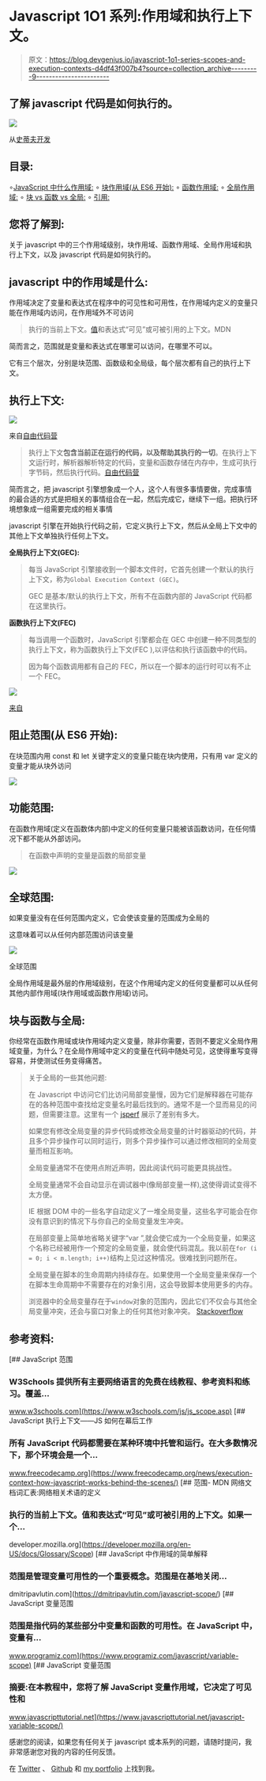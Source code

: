 # Javascript 1O1 系列:作用域和执行上下文。

> 原文：<https://blog.devgenius.io/javascript-1o1-series-scopes-and-execution-contexts-d4df43f007b4?source=collection_archive---------9----------------------->

## 了解 javascript 代码是如何执行的。

![](img/62c13c3c939f2c97e5b62b516568e860.png)

从[史蒂夫开发](https://www.google.com/url?sa=i&url=https%3A%2F%2Fwww.stevethedev.com%2Fblog%2Fprogramming%2Fjavascript-scope-primer&psig=AOvVaw3vmn5n3SwCg4r4OUigty9Y&ust=1650601476133000&source=images&cd=vfe&ved=0CA0QjhxqFwoTCPjo6bTCpPcCFQAAAAAdAAAAABAD)

## 目录:

∘[JavaScript 中什么作用域:](#b5d1)
∘ [块作用域(从 ES6 开始):](#b67e)
∘ [函数作用域:](#51e7)
∘ [全局作用域:](#515e)
∘ [块 vs 函数 vs 全局:](#3ced)
∘ [引用:](#90b7)

## 您将了解到:

关于 javascript 中的三个作用域级别，块作用域、函数作用域、全局作用域和执行上下文，以及 javascript 代码是如何执行的。

## javascript 中的作用域是什么:

作用域决定了变量和表达式在程序中的可见性和可用性，在作用域内定义的变量只能在作用域内访问，在作用域外不可访问

> 执行的当前上下文。[值](https://developer.mozilla.org/en-US/docs/Glossary/Value)和表达式“可见”或可被引用的上下文。MDN

简而言之，范围就是变量和表达式在哪里可以访问，在哪里不可以。

它有三个层次，分别是块范围、函数级和全局级，每个层次都有自己的执行上下文。

## 执行上下文:

![](img/f805b39cfea9672ca5da8bcdf36b7be9.png)

来自[自由代码营](https://www.google.com/imgres?imgurl=https%3A%2F%2Fmiro.medium.com%2Fmax%2F1400%2F1*lcTk7Ev0gp_H3Krup6G1EA.png&imgrefurl=https%3A%2F%2Flevelup.gitconnected.com%2Flearn-javascript-fundamentals-scope-context-execution-context-9fe8673b3164&tbnid=lksXO_eSDJt7eM&vet=12ahUKEwiMj8KulKX3AhWiwCkDHSxiDJYQMygHegUIARDAAQ..i&docid=Q7rwivEY4uqhwM&w=1161&h=673&q=execution%20context%20javascript&ved=2ahUKEwiMj8KulKX3AhWiwCkDHSxiDJYQMygHegUIARDAAQ)

> 执行上下文**包含当前正在运行的代码，以及帮助其执行的一切**。在执行上下文运行时，解析器解析特定的代码，变量和函数存储在内存中，生成可执行字节码，然后执行代码。[自由代码营](https://www.google.com/imgres?imgurl=https%3A%2F%2Fmiro.medium.com%2Fmax%2F1400%2F1*lcTk7Ev0gp_H3Krup6G1EA.png&imgrefurl=https%3A%2F%2Flevelup.gitconnected.com%2Flearn-javascript-fundamentals-scope-context-execution-context-9fe8673b3164&tbnid=lksXO_eSDJt7eM&vet=12ahUKEwiMj8KulKX3AhWiwCkDHSxiDJYQMygHegUIARDAAQ..i&docid=Q7rwivEY4uqhwM&w=1161&h=673&q=execution%20context%20javascript&ved=2ahUKEwiMj8KulKX3AhWiwCkDHSxiDJYQMygHegUIARDAAQ)

简而言之，把 javascript 引擎想象成一个人，这个人有很多事情要做，完成事情的最合适的方式是把相关的事情组合在一起，然后完成它，继续下一组。把执行环境想象成一组需要完成的相关事情

javascript 引擎在开始执行代码之前，它定义执行上下文，然后从全局上下文中的其他上下文单独执行任何上下文。

**全局执行上下文(GEC):**

> 每当 JavaScript 引擎接收到一个脚本文件时，它首先创建一个默认的执行上下文，称为`Global Execution Context (GEC)`。
> 
> GEC 是基本/默认的执行上下文，所有不在函数内部的 JavaScript 代码都在这里执行。

**函数执行上下文(FEC)**

> 每当调用一个函数时，JavaScript 引擎都会在 GEC 中创建一种不同类型的执行上下文，称为函数执行上下文(FEC ),以评估和执行该函数中的代码。
> 
> 因为每个函数调用都有自己的 FEC，所以在一个脚本的运行时可以有不止一个 FEC。

![](img/1c8edf9d0adea1a1c344e94fc8bbcfef.png)

[来自](https://www.google.com/url?sa=i&url=https%3A%2F%2Fmorioh.com%2Fp%2F92f2e71c3d4e&psig=AOvVaw1xZjczCvf1PKh6XUY7kTcS&ust=1650631406221000&source=images&cd=vfe&ved=0CA0QjhxqFwoTCJC52_WxpfcCFQAAAAAdAAAAABAJ)

## 阻止范围(从 ES6 开始):

在块范围内用 const 和 let 关键字定义的变量只能在块内使用，只有用 var 定义的变量才能从块外访问

![](img/92e19eaf0bc52346450837a52c00cb24.png)

## 功能范围:

在函数作用域(定义在函数体内部)中定义的任何变量只能被该函数访问，在任何情况下都不能从外部访问。

> 在函数中声明的变量是函数的局部变量

![](img/3be113d10f746b01cc811cb898c93edf.png)

## 全球范围:

如果变量没有在任何范围内定义，它会使该变量的范围成为全局的

这意味着可以从任何内部范围访问该变量

![](img/583474df8d213e2ceed5801634cc4832.png)

全球范围

全局作用域是最外层的作用域级别，在这个作用域内定义的任何变量都可以从任何其他内部作用域(块作用域或函数作用域)访问。

## 块与函数与全局:

你经常在函数作用域或块作用域内定义变量，除非你需要，否则不要定义全局作用域变量，为什么？在全局作用域中定义的变量在代码中随处可见，这使得重写变得容易，并使测试任务变得痛苦。

> 关于全局的一些其他问题:
> 
> 在 Javascript 中访问它们比访问局部变量慢，因为它们是解释器在可能存在的各种范围中查找给定变量名时最后找到的。通常不是一个显而易见的问题，但需要注意。这里有一个 [jsperf](http://jsperf.com/global-var-speed-test) 展示了差别有多大。
> 
> 如果您有修改全局变量的异步代码或修改全局变量的计时器驱动的代码，并且多个异步操作可以同时运行，则多个异步操作可以通过修改相同的全局变量而相互影响。
> 
> 全局变量通常不在使用点附近声明，因此阅读代码可能更具挑战性。
> 
> 全局变量通常不会自动显示在调试器中(像局部变量一样),这使得调试变得不太方便。
> 
> IE 根据 DOM 中的一些名字自动定义了一堆全局变量，这些名字可能会在你没有意识到的情况下与你自己的全局变量发生冲突。
> 
> 在局部变量上简单地省略关键字“var ”,就会使它成为一个全局变量，如果这个名称已经被用作一个预定的全局变量，就会使代码混乱。我以前在`for (i = 0; i < m.length; i++)`结构上见过这种情况。很难找到问题所在。
> 
> 全局变量在脚本的生命周期内持续存在。如果使用一个全局变量来保存一个在脚本生命周期中不需要存在的对象引用，这会导致脚本使用更多的内存。
> 
> 浏览器中的全局变量存在于`window`对象的范围内，因此它们不仅会与其他全局变量冲突，还会与窗口对象上的任何其他对象冲突。 [Stackoverflow](https://stackoverflow.com/questions/6989903/why-shouldnt-i-use-global-variables-in-javascript-for-something-thats-constant#:~:text=Some%20other%20issues,the%20window%20object.)

## 参考资料:

[](https://www.w3schools.com/js/js_scope.asp) [## JavaScript 范围

### W3Schools 提供所有主要网络语言的免费在线教程、参考资料和练习。覆盖…

www.w3schools.com](https://www.w3schools.com/js/js_scope.asp) [](https://www.freecodecamp.org/news/execution-context-how-javascript-works-behind-the-scenes/) [## JavaScript 执行上下文——JS 如何在幕后工作

### 所有 JavaScript 代码都需要在某种环境中托管和运行。在大多数情况下，那个环境会是一个…

www.freecodecamp.org](https://www.freecodecamp.org/news/execution-context-how-javascript-works-behind-the-scenes/) [](https://developer.mozilla.org/en-US/docs/Glossary/Scope) [## 范围- MDN 网络文档词汇表:网络相关术语的定义

### 执行的当前上下文。值和表达式“可见”或可被引用的上下文。如果一个…

developer.mozilla.org](https://developer.mozilla.org/en-US/docs/Glossary/Scope) [](https://dmitripavlutin.com/javascript-scope/) [## JavaScript 中作用域的简单解释

### 范围是管理变量可用性的一个重要概念。范围是在基地关闭…

dmitripavlutin.com](https://dmitripavlutin.com/javascript-scope/)  [## JavaScript 变量范围

### 范围是指代码的某些部分中变量和函数的可用性。在 JavaScript 中，变量有…

www.programiz.com](https://www.programiz.com/javascript/variable-scope) [](https://www.javascripttutorial.net/javascript-variable-scope/) [## JavaScript 变量范围

### 摘要:在本教程中，您将了解 JavaScript 变量作用域，它决定了可见性和

www.javascripttutorial.net](https://www.javascripttutorial.net/javascript-variable-scope/) 

感谢您的阅读，如果您有任何关于 javascript 或本系列的问题，请随时提问，我非常感谢您对我的内容的任何反馈。

在 [Twitter](https://twitter.com/Osam1010) 、 [Github](https://github.com/osama865/) 和 [my portfolio](http://o-portfolio.netlify.com/) 上找到我。